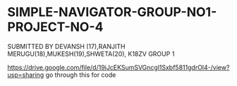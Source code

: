 # SIMPLE-NAVIGATOR-GROUP-NO1-PROJECT-NO-4
SUBMITTED BY DEVANSH (17),RANJITH MERUGU(18),MUKESH(19),SHWETA(20), K18ZV GROUP 1

https://drive.google.com/file/d/19iJcEKSumSVGncgl1Sxbf5811gdrOl4-/view?usp=sharing   go through this for code
